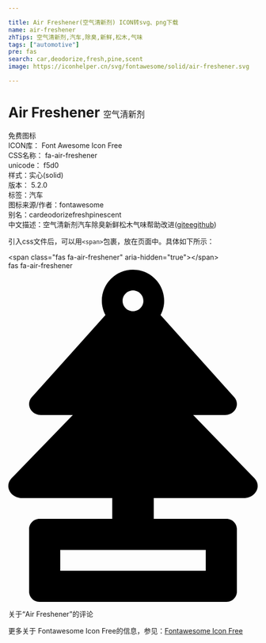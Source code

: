 ```yaml
---

title: Air Freshener(空气清新剂) ICON转svg、png下载
name: air-freshener
zhTips: 空气清新剂,汽车,除臭,新鲜,松木,气味
tags: ["automotive"]
pre: fas
search: car,deodorize,fresh,pine,scent
image: https://iconhelper.cn/svg/fontawesome/solid/air-freshener.svg

---
```


# Air Freshener  <small style="font-size: 60%;font-weight: 100">空气清新剂</small>


<div class="detail-page">
<p>
<span><span class="badge-success badge">免费图标</span> </span>
<br/>
<span>
ICON库：
<span class="badge-secondary badge">Font Awesome Icon Free</span> 
</span>
<br/>
<span>
CSS名称：
<span class="badge-secondary badge">fa-air-freshener</span> 
</span>
<br/>
<span>
unicode：
<span class="badge-secondary badge">f5d0</span> 
<copy-btn content='f5d0' btn-title=""></copy-btn>
<copy-btn :content='String.fromCodePoint(parseInt("f5d0", 16))' btn-title="复制U"></copy-btn>
</span><br/><span>样式：<span class="badge-light badge">实心(solid)</span></span>
<br/>
<span>
版本：
<span class="badge-secondary badge">5.2.0</span> 
</span><br/><span>标签：<span class="badge-light badge"><router-link to="/tags/automotive.html">汽车</router-link></span></span>
<br/>
<span>图标来源/作者：<span class="badge-light badge">fontawesome</span></span> 
<br/>
<span>别名：<span class="badge-light badge">car</span><span class="badge-light badge">deodorize</span><span class="badge-light badge">fresh</span><span class="badge-light badge">pine</span><span class="badge-light badge">scent</span></span><br/><span class="zh-detail">中文描述：<span class="badge-primary badge">空气清新剂</span><span class="badge-primary badge">汽车</span><span class="badge-primary badge">除臭</span><span class="badge-primary badge">新鲜</span><span class="badge-primary badge">松木</span><span class="badge-primary badge">气味</span><span class="help-link"><span>帮助改进</span>(<a href="https://gitee.com/liuwave/icon-helper/edit/master/json/fontawesome/solid/air-freshener.json" target="_blank" rel="noopener noreferrer">gitee</a><a href="https://github.com/liuwave/icon-helper/edit/master/json/fontawesome/solid/air-freshener.json" target="_blank" rel="noopener noreferrer">github</a></span>)</span><br/>
</p>
</div>
<div class="alert alert-dark">
  <i class="fas fa-air-freshener fa-xs"></i>
  <i class="fas fa-air-freshener fa-sm"></i>
  <i class="fas fa-air-freshener fa-lg"></i>
  <i class="fas fa-air-freshener fa-2x"></i>
  <i class="fas fa-air-freshener fa-3x"></i>
  <i class="fas fa-air-freshener fa-5x"></i>
  <i class="fas fa-air-freshener fa-7x"></i>
</div>
<div>
  <p>引入css文件后，可以用<code>&lt;span&gt;</code>包裹，放在页面中。具体如下所示：    
  </p>
  <div class="alert alert-primary" style="font-size: 14px">
    &lt;span class="fas fa-air-freshener" aria-hidden="true"&gt;&lt;/span&gt;
    <copy-btn content='<span class="fas fa-air-freshener" aria-hidden="true"></span>'></copy-btn>
  </div>
  <div class="alert alert-secondary">
    <i class="fas fa-air-freshener"
    style="font-size: 24px"
    aria-hidden="true"></i> fas fa-air-freshener
    <copy-btn content="fas fa-air-freshener" btn-title="复制图标名称"></copy-btn>
  </div>
</div>
<div id="svg" class="svg-wrap">
<svg xmlns="http://www.w3.org/2000/svg" viewBox="0 0 384 512"><path d="M378.94 321.41L284.7 224h49.22c15.3 0 23.66-16.6 13.86-27.53L234.45 69.96c3.43-6.61 5.55-14 5.55-21.96 0-26.51-21.49-48-48-48s-48 21.49-48 48c0 7.96 2.12 15.35 5.55 21.96L36.22 196.47C26.42 207.4 34.78 224 50.08 224H99.3L5.06 321.41C-6.69 333.56 3.34 352 21.7 352H160v32H48c-8.84 0-16 7.16-16 16v96c0 8.84 7.16 16 16 16h288c8.84 0 16-7.16 16-16v-96c0-8.84-7.16-16-16-16H224v-32h138.3c18.36 0 28.39-18.44 16.64-30.59zM192 31.98c8.85 0 16.02 7.17 16.02 16.02 0 8.84-7.17 16.02-16.02 16.02S175.98 56.84 175.98 48c0-8.85 7.17-16.02 16.02-16.02zM304 432v32H80v-32h224z"/></svg>
</div>
<detail full-name='fa-air-freshener'></detail>

<Vssue title="关于“Air Freshener”的评论" >关于“Air Freshener”的评论</Vssue>
    
<div><p>更多关于  Fontawesome Icon Free的信息，参见：<a target="_blank" href="https://iconhelper.cn/fontawesome.html">Fontawesome Icon Free</a>
</p></div>
